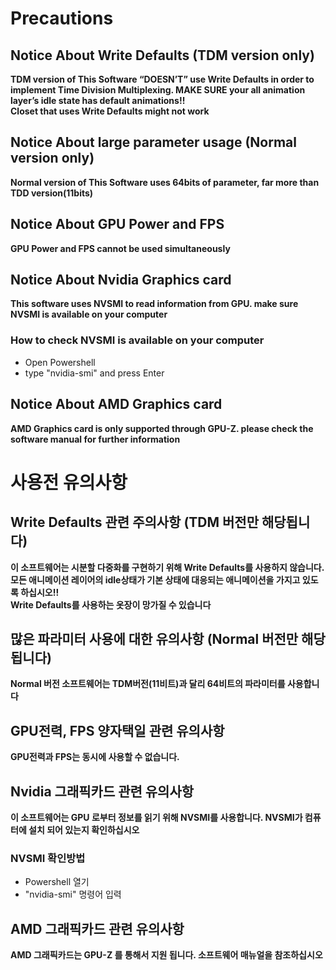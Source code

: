 # Precautions
## Notice About Write Defaults (TDM version only)
**TDM version of This Software “DOESN’T” use Write Defaults in order to implement Time Division Multiplexing. MAKE SURE your all animation layer’s idle state has default animations!!**\
**Closet that uses Write Defaults might not work**
## Notice About large parameter usage (Normal version only)
**Normal version of This Software uses 64bits of parameter, far more than TDD version(11bits)**
## Notice About GPU Power and FPS
**GPU Power and FPS cannot be used simultaneously**
## Notice About Nvidia Graphics card
**This software uses NVSMI to read information from GPU. make sure NVSMI is available on your computer**
### How to check NVSMI is available on your computer
* Open Powershell
* type "nvidia-smi" and press Enter
## Notice About AMD Graphics card
**AMD Graphics card is only supported through GPU-Z. please check the software manual for further information**

# 사용전 유의사항
## Write Defaults 관련 주의사항 (TDM 버전만 해당됩니다)
**이 소프트웨어는 시분할 다중화를 구현하기 위해 Write Defaults를 사용하지 않습니다. 모든 애니메이션 레이어의 idle상태가 기본 상태에 대응되는 애니메이션을 가지고 있도록 하십시오!!**\
**Write Defaults를 사용하는 옷장이 망가질 수 있습니다**
## 많은 파라미터 사용에 대한 유의사항 (Normal 버전만 해당됩니다)
**Normal 버전 소프트웨어는 TDM버전(11비트)과 달리 64비트의 파라미터를 사용합니다**
## GPU전력, FPS 양자택일 관련 유의사항
**GPU전력과 FPS는 동시에 사용할 수 없습니다.**
## Nvidia 그래픽카드 관련 유의사항
**이 소프트웨어는 GPU 로부터 정보를 읽기 위해 NVSMI를 사용합니다. NVSMI가 컴퓨터에 설치 되어 있는지 확인하십시오**
### NVSMI 확인방법
* Powershell 열기
* "nvidia-smi" 명령어 입력
## AMD 그래픽카드 관련 유의사항
**AMD 그래픽카드는 GPU-Z 를 통해서 지원 됩니다. 소프트웨어 매뉴얼을 참조하십시오**